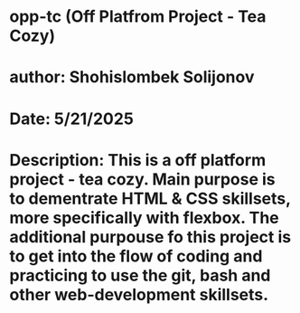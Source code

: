 # opp-tc (Off Platfrom Project - Tea Cozy)
# author: Shohislombek Solijonov
# Date: 5/21/2025
# Description: This is a off platform project - tea cozy. Main purpose is to dementrate HTML & CSS skillsets, more specifically with flexbox. The additional purpouse fo this project is to get into the flow of coding and practicing to use the git, bash and other web-development skillsets.
